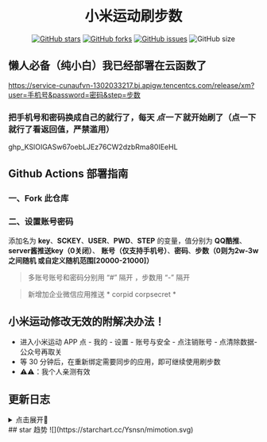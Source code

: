 <div align="center"> 
<h1 align="center">小米运动刷步数</h1>

[![GitHub stars](https://img.shields.io/github/stars/Ysnsn/mimotion?style=flat-square)](https://github.com/Ysnsn/mimotion)
[![GitHub forks](https://img.shields.io/github/forks/Ysnsn/mimotion?style=flat-square)](https://github.com/Ysnsn/mimotion/network)
[![GitHub issues](https://img.shields.io/github/issues/Ysnsn/mimotion?style=flat-square)](https://github.com/Ysnsn/mimotion/issues)
![GitHub size](https://img.shields.io/github/repo-size/Ysnsn/mimotion?style=flat-square)
</div>

## 懒人必备（纯小白）我已经部署在云函数了

  https://service-cunaufvn-1302033217.bj.apigw.tencentcs.com/release/xm?user=手机号&password=密码&step=步数


### 把手机号和密码换成自己的就行了，每天 *点一下* 就开始刷了（点一下就行了看返回值，严禁滥用）

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

## Github Actions 部署指南

### 一、Fork 此仓库

### 二、设置账号密码

添加名为  **key**、**SCKEY**、**USER**、**PWD**、**STEP** 的变量，值分别为 **QQ酷推**、**server酱推送key（0关闭）**、 **账号（仅支持手机号）**、**密码**、**步数（0则为2w-3w之间随机 或自定义随机范围[20000-21000]）**

> 多账号账号和密码分别用  “#”  隔开  ，步数用  “-”  隔开

> 新增加企业微信应用推送  * corpid  corpsecret *  




## 小米运动修改无效的附解决办法！
- 进入小米运动 APP 点 - 我的 - 设置 - 账号与安全 - 点注销账号 - 点清除数据-公众号再取关
- 等 30 分钟后，在重新绑定需要同步的应用，即可继续使用刷步数
- ⚠️⚠️：我个人亲测有效

## 更新日志
<details>
<summary>点击展开🎈</summary>

- 2021-4-24 增加tg推送


</details>
## star 趋势
![](https://starchart.cc/Ysnsn/mimotion.svg)
